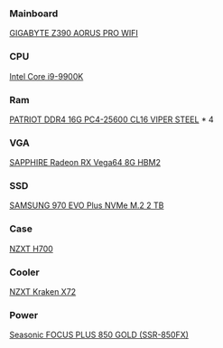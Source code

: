 ### Mainboard
<a href="https://www.gigabyte.com/us/Motherboard/Z390-AORUS-PRO-WIFI-rev-10#kf">GIGABYTE Z390 AORUS PRO WIFI</a>

### CPU 
<a href="https://ark.intel.com/content/www/us/en/ark/products/186605/intel-core-i9-9900k-processor-16m-cache-up-to-5-00-ghz.html">Intel Core i9-9900K</a>

### Ram
<a href="https://docs.wixstatic.com/ugd/20c502_bc0048202afc43c680bf1aab15072eb1.pdf">PATRIOT DDR4 16G PC4-25600 CL16 VIPER STEEL</a> * 4

### VGA
<a href="https://www.sapphiretech.com/en/consumer/21275-02-radeon-rx-vega64-8g-hbm2">SAPPHIRE Radeon RX Vega64 8G HBM2</a>

### SSD
<a href="https://www.samsung.com/us/computing/memory-storage/solid-state-drives/ssd-970-evo-plus-nvme-m-2-2-tb-mz-v7s2t0b-am/">SAMSUNG 970 EVO Plus NVMe M.2 2 TB</a>

### Case 
<a href="https://www.nzxt.com/products/h700-matte-white">NZXT H700</a>

### Cooler
<a href="https://www.nzxt.com/products/kraken-x72">NZXT Kraken X72</a>

### Power
<a href="https://seasonic.com/focus-plus-gold">Seasonic FOCUS PLUS 850 GOLD (SSR-850FX)</a>

